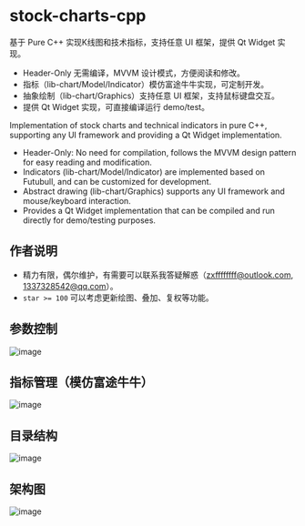 # stock-charts-cpp
基于 Pure C++ 实现K线图和技术指标，支持任意 UI 框架，提供 Qt Widget 实现。
- Header-Only 无需编译，MVVM 设计模式，方便阅读和修改。
- 指标（lib-chart/Model/Indicator）模仿富途牛牛实现，可定制开发。
- 抽象绘制（lib-chart/Graphics）支持任意 UI 框架，支持鼠标键盘交互。
- 提供 Qt Widget 实现，可直接编译运行 demo/test。

Implementation of stock charts and technical indicators in pure C++, supporting any UI framework and providing a Qt Widget implementation.

- Header-Only: No need for compilation, follows the MVVM design pattern for easy reading and modification.
- Indicators (lib-chart/Model/Indicator) are implemented based on Futubull, and can be customized for development.
- Abstract drawing (lib-chart/Graphics) supports any UI framework and mouse/keyboard interaction.
- Provides a Qt Widget implementation that can be compiled and run directly for demo/testing purposes.

## 作者说明
- 精力有限，偶尔维护，有需要可以联系我答疑解惑（zxffffffff@outlook.com, 1337328542@qq.com）。
- `star >= 100` 可以考虑更新绘图、叠加、复权等功能。

## 参数控制
![image](https://github.com/zxffffffff/stock-charts-cpp/blob/main/doc/stock-chart-0.png)

## 指标管理（模仿富途牛牛）
![image](https://github.com/zxffffffff/stock-charts-cpp/blob/main/doc/stock-chart-1.png)

## 目录结构
![image](https://github.com/zxffffffff/stock-charts-cpp/blob/main/doc/stock-chart-src.png)

## 架构图
![image](https://github.com/zxffffffff/stock-charts-cpp/blob/main/doc/architecture.png)
